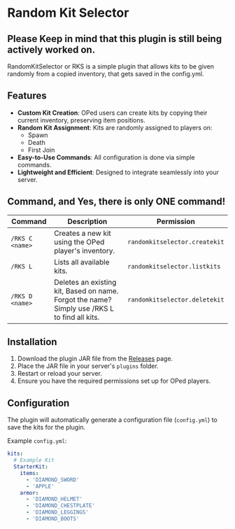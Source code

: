 # Random Kit Selector
## Please Keep in mind that this plugin is still being actively worked on.
RandomKitSelector or RKS is a simple plugin that allows kits to be given randomly from a copied inventory, that gets saved in the config.yml.

## Features
- **Custom Kit Creation**: OPed users can create kits by copying their current inventory, preserving item positions.
- **Random Kit Assignment**: Kits are randomly assigned to players on:
  - Spawn
  - Death
  - First Join
- **Easy-to-Use Commands**: All configuration is done via simple commands.
- **Lightweight and Efficient**: Designed to integrate seamlessly into your server.

## Command, and Yes, there is only ONE command!

| Command           | Description                                          | Permission             |
|-------------------|------------------------------------------------------|------------------------|
| `/RKS C <name>` | Creates a new kit using the OPed player's inventory.  | `randomkitselector.createkit`  |
| `/RKS L`        | Lists all available kits.                           | `randomkitselector.listkits`   |
| `/RKS D <name>`| Deletes an existing kit, Based on name. Forgot the name? Simply use /RKS L to find all kits.                            | `randomkitselector.deletekit`  |

## Installation

1. Download the plugin JAR file from the [Releases](#) page.
2. Place the JAR file in your server's `plugins` folder.
3. Restart or reload your server.
4. Ensure you have the required permissions set up for OPed players.

## Configuration

The plugin will automatically generate a configuration file (`config.yml`) to save the kits for the plugin. 

Example `config.yml`:
```yaml
kits:
  # Example Kit
  StarterKit:
    items:
      - 'DIAMOND_SWORD'
      - 'APPLE'
    armor:
      - 'DIAMOND_HELMET'
      - 'DIAMOND_CHESTPLATE'
      - 'DIAMOND_LEGGINGS'
      - 'DIAMOND_BOOTS'

